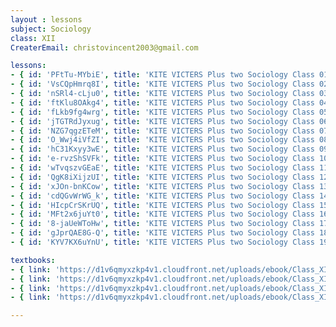```yaml
--- 
layout : lessons 
subject: Sociology
class: XII
CreaterEmail: christovincent2003@gmail.com

lessons:
- { id: 'PFtTu-MYbiE', title: 'KITE VICTERS Plus two Sociology Class 01(First Bell-ഫസ്റ്റ് ബെല്‍)' }
- { id: 'VsCQpHmrq8I', title: 'KITE VICTERS Plus two Sociology Class 02(First Bell-ഫസ്റ്റ് ബെല്‍)' }
- { id: 'nSRl4-cLju0', title: 'KITE VICTERS Plus two Sociology Class 03(First Bell-ഫസ്റ്റ് ബെല്‍)' }
- { id: 'ftKlu8OAkg4', title: 'KITE VICTERS Plus two Sociology Class 04(First Bell-ഫസ്റ്റ് ബെല്‍)' }
- { id: 'fLkb9fg4wrg', title: 'KITE VICTERS Plus two Sociology Class 05(First Bell-ഫസ്റ്റ് ബെല്‍)' }
- { id: 'jTGTRdJyxug', title: 'KITE VICTERS Plus two Sociology Class 06(First Bell-ഫസ്റ്റ് ബെല്‍)' }
- { id: 'NZG7qgzETeM', title: 'KITE VICTERS Plus two Sociology Class 07(First Bell-ഫസ്റ്റ് ബെല്‍)' }
- { id: 'O_Wwj4iVfZI', title: 'KITE VICTERS Plus two Sociology Class 08(First Bell-ഫസ്റ്റ് ബെല്‍)' }
- { id: 'hC31Kxyy3wE', title: 'KITE VICTERS Plus two Sociology Class 09(First Bell-ഫസ്റ്റ് ബെല്‍)' }
- { id: 'e-rvzShSVFk', title: 'KITE VICTERS Plus two Sociology Class 10(First Bell-ഫസ്റ്റ് ബെല്‍)' }
- { id: 'wTvqszvGEaE', title: 'KITE VICTERS Plus two Sociology Class 11(First Bell-ഫസ്റ്റ് ബെല്‍)' }
- { id: 'QgK8iXijzUI', title: 'KITE VICTERS Plus two Sociology Class 12(First Bell-ഫസ്റ്റ് ബെല്‍)' }
- { id: 'xJOn-bnKCow', title: 'KITE VICTERS Plus two Sociology Class 13(First Bell-ഫസ്റ്റ് ബെല്‍)' }
- { id: 'cdQGvWrWG_k', title: 'KITE VICTERS Plus two Sociology Class 14(First Bell-ഫസ്റ്റ് ബെല്‍)' }
- { id: 'HIcpCrSKrUQ', title: 'KITE VICTERS Plus two Sociology Class 15(First Bell-ഫസ്റ്റ് ബെല്‍)' }
- { id: 'MFt2x6juYt0', title: 'KITE VICTERS Plus two Sociology Class 16(First Bell-ഫസ്റ്റ് ബെല്‍)' }
- { id: '8-jaUeWToHw', title: 'KITE VICTERS Plus two Sociology Class 17(First Bell-ഫസ്റ്റ് ബെല്‍)' }
- { id: 'gJprQAE8G-Q', title: 'KITE VICTERS Plus two Sociology Class 18(First Bell-ഫസ്റ്റ് ബെല്‍)' }
- { id: 'KYV7KX6uYnU', title: 'KITE VICTERS Plus two Sociology Class 19(First Bell-ഫസ്റ്റ് ബെല്‍)' }

textbooks:
- { link: 'https://d1v6qmyxzkp4v1.cloudfront.net/uploads/ebook/Class_XII/Sociology/Sociology_1.pdf', title: 'Sociology -1' , medium: 'English' }
- { link: 'https://d1v6qmyxzkp4v1.cloudfront.net/uploads/ebook/Class_XII/Sociology/Sociology_2.pdf', title: 'Sociology -2' , medium: 'English' }
- { link: 'https://d1v6qmyxzkp4v1.cloudfront.net/uploads/ebook/Class_XII/MAL_MED/Sociology-Indian%20Society.pdf', title: 'Sociology -1' , medium: 'Malayalam' }
- { link: 'https://d1v6qmyxzkp4v1.cloudfront.net/uploads/ebook/Class_XII/MAL_MED/Sociology-Social%20Change%20and%20Development%20in%20India.pdf', title: 'Sociology -2' , medium: 'Malayalam' }

---
```

